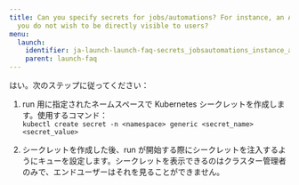 ```yaml
---
title: Can you specify secrets for jobs/automations? For instance, an API key which
  you do not wish to be directly visible to users?
menu:
  launch:
    identifier: ja-launch-launch-faq-secrets_jobsautomations_instance_api_key_wish_directly_visible
    parent: launch-faq
---
```


はい。次のステップに従ってください：

1. run 用に指定されたネームスペースで Kubernetes シークレットを作成します。使用するコマンド：  
   `kubectl create secret -n <namespace> generic <secret_name> <secret_value>`

2. シークレットを作成した後、run が開始する際にシークレットを注入するようにキューを設定します。シークレットを表示できるのはクラスター管理者のみで、エンドユーザーはそれを見ることができません。